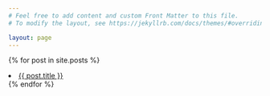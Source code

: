 ```yaml
---
# Feel free to add content and custom Front Matter to this file.
# To modify the layout, see https://jekyllrb.com/docs/themes/#overriding-theme-defaults

layout: page
---
```


{% for post in site.posts %}
<li>
  <a href="{{ post.url }}">{{ post.title }}</a>
</li>
{% endfor %}
